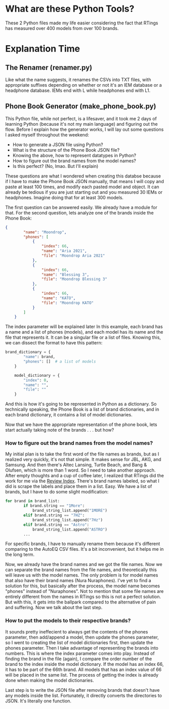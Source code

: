 # What are these Python Tools?
These 2 Python files made my life easier considering the fact that RTings has measured over 400 models from over 100 brands.
# Explanation Time
## The Renamer (renamer.py)
Like what the name suggests, it renames the CSVs into TXT files, with appropriate suffixes depending on whether or not it's an IEM database or a headphone database. IEMs end with L while headphones end with L1.
## Phone Book Generator (make_phone_book.py)
This Python file, while not perfect, is a lifesaver, and it took me 2 days of learning Python (because it's not my main language) and figuring out the flow. Before I explain how the generator works, I will lay out some questions I asked myself throughout the weekend:
- How to generate a JSON file using Python?
- What is the structure of the Phone Book JSON file?
- Knowing the above, how to represent datatypes in Python?
- How to figure out the brand names from the model names?
- Is this perfect? (No, lmao. But I'll explain)

These questions are what I wondered when creating this databse because if I have to make the Phone Book JSON manually, that means I will copy and paste at least 100 times, and modify each pasted model and object. It can already be tedious if you are just starting out and you measured 30 IEMs or headphones. Imagine doing that for at least 300 models.

The first question can be answered easily. We already have a module for that. 
For the second question, lets analyze one of the brands inside the Phone Book:
```json
{
        "name": "Moondrop",
        "phones": [
            {
                "index": 66,
                "name": "Aria 2021",
                "file": "Moondrop Aria 2021"
            },
            {
                "index": 66,
                "name": "Blessing 3",
                "file": "Moondrop Blessing 3"
            },
            {
                "index": 66,
                "name": "KATO",
                "file": "Moondrop KATO"
            }
        ]
    }
```
The index parameter will be explained later
In this example, each brand has a name and a list of phones (models), and each model has its name and the file that represents it. It can be a singular file or a list of files. Knowing this, we can dissect the format to have this pattern:
```py
brand_dictionary = {
        "name": brand,
        "phones": []  # a list of models
    }

    model_dictionary = {
        "index": 0,
        "name": "",
        "file": ""
    }
```
And this is how it's going to be represented in Python as a dictionary. So technically speaking, the Phone Book is a list of brand dictionaries, and in each brand dictionary, it contains a list of model dictionaries.

Now that we have the appropriate representation of the phone book, lets start actually taking note of the brands
.
.
.
but how?
### How to figure out the brand names from the model names?
My initial plan is to take the first word of the file names as brands, but as I realized very quickly, it's not that simple. It makes sense for JBL, AKG, and Samsung. And then there's Altec Lansing, Turtle Beach, and Bang & Olufsen, which is more than 1 word. So I need to take another approach. After empty thoughts and a cup of coffee later, I realized that RTings did the work for me via the [Review Index](https://www.rtings.com/headphones/index). There's brand names labeled, so what I did is scrape the labels and place them in a list. Easy. We have a list of brands, but I have to do some slight modification:
```py
for brand in brand_list:
        if brand.string == "1More":
            brand_string_list.append("1MORE")
        elif brand.string == "7HZ":
            brand_string_list.append("7Hz")
        elif brand.string == "Astro":
            brand_string_list.append("ASTRO")
        ...
```
For specific brands, I have to manually rename them because it's different comparing to the AutoEQ CSV files. It's a bit inconvenient, but it helps me in the long term.

Now, we already have the brand names and we got the file names. Now we can separate the brand names from the file names, and theoretically this will leave us with the model names. The only problem is for model names that also have their brand names (Nura Nuraphones). I've yet to find a solution for this, but basically after the process, the model name becomes "phones" instead of "Nuraphones". Not to mention that some file names are entirely different from the names in RTings so this is not a perfect solution. But with this, it gets into the ballpark compared to the alternative of pain and suffering. Now we talk about the last step.
### How to put the models to their respective brands?
It sounds pretty ineffecient to always get the contents of the phones parameter, then add/append a model, then update the phones parameter, so I went to creating the list of model dictionaries first, then update the phones parameter. Then I take advantage of representing the brands into numbers. This is where the index parameter comes into play. Instead of finding the brand in the file (again), I compare the order number of the brand to the index inside the model dictionary. 
If the model has an index 66, it has to be part of the 66th brand. All models that has an index value of 66 will be placed in the same list. The process of getting the index is already done when making the model dictionaries.

Last step is to write the JSON file after removing brands that doesn't have any models inside the list. Fortunately, it directly converts the directories to JSON. It's literally one function. 